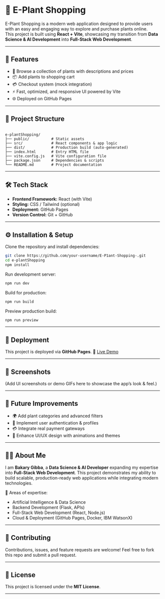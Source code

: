 
# 🌱 E-Plant Shopping

E-Plant Shopping is a modern web application designed to provide users with an easy and engaging way to explore and purchase plants online.  
This project is built using **React + Vite**, showcasing my transition from **Data Science & AI Development** into **Full-Stack Web Development**.  

---

## 🚀 Features
- 🛒 Browse a collection of plants with descriptions and prices  
- 📦 Add plants to shopping cart  
- 💳 Checkout system (mock integration)  
- ⚡ Fast, optimized, and responsive UI powered by Vite  
- 🌐 Deployed on GitHub Pages  

---

## 📂 Project Structure
```

e-plantShopping/
├── public/          # Static assets
├── src/             # React components & app logic
├── dist/            # Production build (auto-generated)
├── index.html       # Entry HTML file
├── vite.config.js   # Vite configuration file
├── package.json     # Dependencies & scripts
└── README.md        # Project documentation

````

---

## 🛠️ Tech Stack
- **Frontend Framework:** React (with Vite)  
- **Styling:** CSS / Tailwind (optional)  
- **Deployment:** GitHub Pages  
- **Version Control:** Git + GitHub  

---

## ⚙️ Installation & Setup
Clone the repository and install dependencies:

```bash
git clone https://github.com/your-username/E-P1ant-Shopping-.git
cd e-plantShopping
npm install
````

Run development server:

```bash
npm run dev
```

Build for production:

```bash
npm run build
```

Preview production build:

```bash
npm run preview
```

---

## 🚀 Deployment

This project is deployed via **GitHub Pages**.
🔗 [Live Demo](https://your-username.github.io/E-P1ant-Shopping-/)

---

## 📸 Screenshots

(Add UI screenshots or demo GIFs here to showcase the app’s look & feel.)

---

## 🔮 Future Improvements

* 🌍 Add plant categories and advanced filters
* 🔐 Implement user authentication & profiles
* 💳 Integrate real payment gateways
* 🎨 Enhance UI/UX design with animations and themes

---

## 👨‍💻 About Me

I am **Bakary Gibba**, a **Data Science & AI Developer** expanding my expertise into **Full-Stack Web Development**.
This project demonstrates my ability to build scalable, production-ready web applications while integrating modern technologies.

📌 Areas of expertise:

* Artificial Intelligence & Data Science
* Backend Development (Flask, APIs)
* Full-Stack Web Development (React, Node.js)
* Cloud & Deployment (GitHub Pages, Docker, IBM WatsonX)

---

## 🤝 Contributing

Contributions, issues, and feature requests are welcome!
Feel free to fork this repo and submit a pull request.

---

## 📜 License

This project is licensed under the **MIT License**.

---


